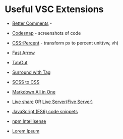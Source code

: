 # Useful VSC Extensions

- [Better Comments](https://marketplace.visualstudio.com/items?itemName=aaron-bond.better-comments) - 

- [Codesnap](https://marketplace.visualstudio.com/items?itemName=adpyke.codesnap) - screenshots of code

- [CSS-Percent](https://marketplace.visualstudio.com/items?itemName=morehardy.css-percent) - transform px to percent unit(vw, vh)

- [Fast Arrow](https://marketplace.visualstudio.com/items?itemName=vinliao.fast-arrow)

- [TabOut](https://marketplace.visualstudio.com/items?itemName=albert.TabOut)

- [Surround with Tag](https://marketplace.visualstudio.com/items?itemName=BalduinLandolt.surround-with-tag)

- [SCSS to CSS](https://marketplace.visualstudio.com/items?itemName=yutent.scss-to-css)

- [Markdown All in One](https://marketplace.visualstudio.com/items?itemName=yzhang.markdown-all-in-one)

- [Live share](https://marketplace.visualstudio.com/items?itemName=MS-vsliveshare.vsliveshare) OR [Live Server(Five Server)](https://marketplace.visualstudio.com/items?itemName=yandeu.five-server)

- [JavaScript (ES6) code snippets](https://marketplace.visualstudio.com/items?itemName=xabikos.JavaScriptSnippets)

- [npm Intellisense](https://marketplace.visualstudio.com/items?itemName=christian-kohler.npm-intellisense)

- [Lorem Ipsum](https://marketplace.visualstudio.com/items?itemName=Tyriar.lorem-ipsum)
